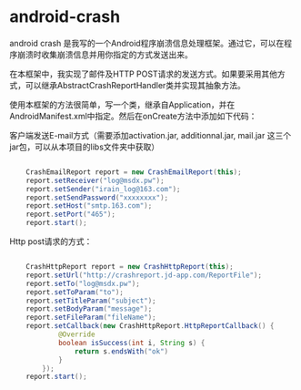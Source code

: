 android-crash
=============

android crash 是我写的一个Android程序崩溃信息处理框架。通过它，可以在程序崩溃时收集崩溃信息并用你指定的方式发送出来。

在本框架中，我实现了邮件及HTTP POST请求的发送方式。如果要采用其他方式，可以继承AbstractCrashReportHandler类并实现其抽象方法。

使用本框架的方法很简单，写一个类，继承自Application，并在AndroidManifest.xml中指定。然后在onCreate方法中添加如下代码：

客户端发送E-mail方式（需要添加activation.jar, additionnal.jar, mail.jar 这三个jar包，可以从本项目的libs文件夹中获取）

```java

    CrashEmailReport report = new CrashEmailReport(this);
    report.setReceiver("log@msdx.pw");
    report.setSender("irain_log@163.com");
    report.setSendPassword("xxxxxxxx");
    report.setHost("smtp.163.com");
    report.setPort("465");
    report.start();
```

Http post请求的方式：
```java

	CrashHttpReport report = new CrashHttpReport(this);
	report.setUrl("http://crashreport.jd-app.com/ReportFile");
	report.setTo("log@msdx.pw");
	report.setToParam("to");
	report.setTitleParam("subject");
	report.setBodyParam("message");
	report.setFileParam("fileName");
	report.setCallback(new CrashHttpReport.HttpReportCallback() {
            @Override
            boolean isSuccess(int i, String s) {
                return s.endsWith("ok")
            }
        });
	report.start();
```
